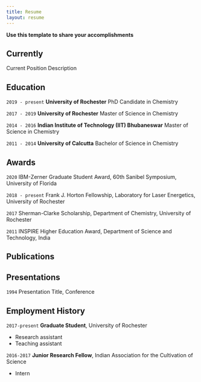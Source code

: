 ```yaml
---
title: Resume
layout: resume
---
```


<b> Use this template to share your accomplishments </b>  

## Currently

Current Position Description

## Education

`2019 - present`
__University of Rochester__
PhD Candidate in Chemistry

`2017 - 2019`
__University of Rochester__
Master of Science in Chemistry 

`2014 - 2016`
__Indian Institute of Technology (IIT) Bhubaneswar__
Master of Science in Chemistry 

`2011 - 2014`
__University of Calcutta__
Bachelor of Science in Chemistry 

## Awards

`2020`
IBM-Zerner Graduate Student Award, 60th Sanibel Symposium, University of Florida

`2018 - present`
Frank J. Horton Fellowship, Laboratory for Laser Energetics, University of Rochester

`2017`
Sherman-Clarke Scholarship, Department of Chemistry, University of Rochester

`2011`
INSPIRE Higher Education Award, Department of Science and Technology, India

## Publications

<!-- A list is also available [online](https://scholar.google.co.uk/citations?user=LTOTl0YAAAAJ) -->


## Presentations

`1994`
Presentation Title, Conference


## Employment History

`2017-present`
__Graduate Student__, University of Rochester

- Research assistant
- Teaching assistant

`2016-2017`
__Junior Research Fellow__, Indian Association for the Cultivation of Science

- Intern





